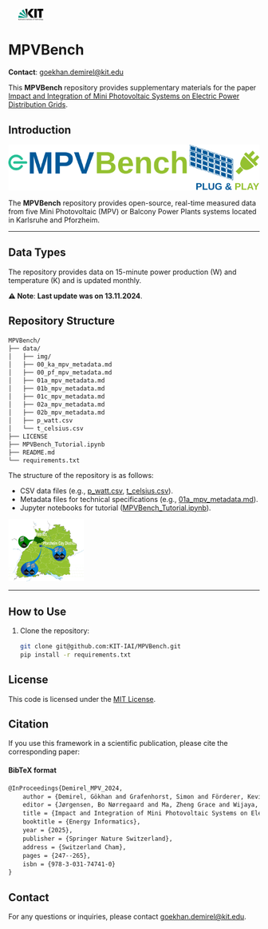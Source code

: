 <p float="left">
    <img src="data/img/icon_kit.png" width="10%" hspace="20"/> 
</p>

# MPVBench

**Contact**: [goekhan.demirel@kit.edu](mailto:goekhan.demirel@kit.edu)

This **MPVBench** repository provides supplementary materials for the paper [Impact and Integration of Mini Photovoltaic Systems on Electric Power Distribution Grids](https://link.springer.com/chapter/10.1007/978-3-031-74741-0_16).

## Introduction
![MPVBenchLogo](data/img/00MPVBench_logo.svg)

The **MPVBench** repository provides open-source, real-time measured data from five Mini Photovoltaic (MPV) or Balcony Power Plants systems located in Karlsruhe and Pforzheim.

---
## Data Types
The repository provides data on 15-minute power production (W) and temperature (K) and is updated monthly.

**⚠️ Note**: **Last update was on 13.11.2024**.

## Repository Structure
```plaintext
MPVBench/
├── data/
│   ├── img/
│   ├── 00_ka_mpv_metadata.md
│   ├── 00_pf_mpv_metadata.md
│   ├── 01a_mpv_metadata.md
│   ├── 01b_mpv_metadata.md
│   ├── 01c_mpv_metadata.md
│   ├── 02a_mpv_metadata.md
│   ├── 02b_mpv_metadata.md
│   ├── p_watt.csv
│   └── t_celsius.csv
├── LICENSE
├── MPVBench_Tutorial.ipynb
├── README.md
└── requirements.txt
```

The structure of the repository is as follows:
  - CSV data files (e.g., [p_watt.csv](data/p_watt.csv), [t_celsius.csv](data/t_celsius.csv)).
  - Metadata files for technical specifications (e.g., [01a_mpv_metadata.md](data/01a_mpv_metadata.md)).
  - Jupyter notebooks for tutorial ([MPVBench_Tutorial.ipynb](MPVBench_Tutorial.ipynb)).


<img src="data/img/05MPVs_Location_map.svg" alt="MPVBenchmarkMAP" style="width:30%;">

---

## How to Use
1. Clone the repository:
   ```bash
   git clone git@github.com:KIT-IAI/MPVBench.git
   pip install -r requirements.txt
   ```

## License
This code is licensed under the [MIT License](LICENSE).

## Citation <a name="citation"></a>
<!-- If you use this framework or our results in your research, please cite our [paper](https://will be published): -->
If you use this framework in a scientific publication, please cite the corresponding paper:

#### BibTeX format
```tex
@InProceedings{Demirel_MPV_2024,
    author = {Demirel, Gökhan and Grafenhorst, Simon and Förderer, Kevin and Hagenmeyer, Veit},
    editor = {Jørgensen, Bo Nørregaard and Ma, Zheng Grace and Wijaya, Fransisco Danang and Irnawan, Roni and Sarjiya, Sarjiya},
    title = {Impact and Integration of Mini Photovoltaic Systems on Electric Power Distribution Grids},
    booktitle = {Energy Informatics},
    year = {2025},
    publisher = {Springer Nature Switzerland},
    address = {Switzerland Cham},
    pages = {247--265},
    isbn = {978-3-031-74741-0}
}
```

## Contact
For any questions or inquiries, please contact goekhan.demirel@kit.edu.
